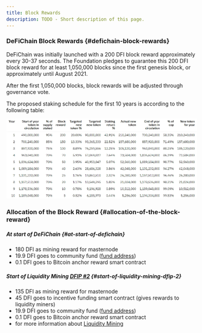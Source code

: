 ```yaml
---
title: Block Rewards
description: TODO - Short description of this page.
---
```


### DeFiChain Block Rewards {#defichain-block-rewards}

DeFiChain was initially launched with a 200 DFI block reward approximately every 30-37 seconds. The Foundation pledges to guarantee this 200 DFI block reward for at least 1,050,000 blocks since the first genesis block, or approximately until August 2021.

After the first 1,050,000 blocks, block rewards will be adjusted through governance vote.

The proposed staking schedule for the first 10 years is according to the following table:

![Proposed staking Schedule](../media/Stakingrewards.jpg)

### Allocation of the Block Reward {#allocation-of-the-block-reward}

##### At start of DeFiChain {#at-start-of-defichain}

- 180 DFI as mining reward for masternode
- 19.9 DFI goes to community fund ([fund address](https://explorer.defichain.io/#/DFI/mainnet/address/dZcHjYhKtEM88TtZLjp314H2xZjkztXtRc))
- 0.1 DFI goes to Bitcoin anchor reward smart contract

##### Start of Liquidity Mining [DFIP \#2](https://github.com/DeFiCh/dfips/issues/2) {#start-of-liquidity-mining-dfip-2}

- 135 DFI as mining reward for masternode
- 45 DFI goes to incentive funding smart contract (gives rewards to liquidity miners)
- 19.9 DFI goes to community fund ([fund address](https://explorer.defichain.io/#/DFI/mainnet/address/dZcHjYhKtEM88TtZLjp314H2xZjkztXtRc))
- 0.1 DFI goes to Bitcoin anchor reward smart contract
- for more information about [Liquidity Mining](./Liquidity_Mining.md)